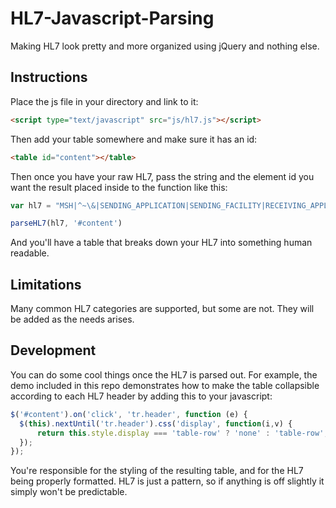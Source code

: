 # HL7-Javascript-Parsing
Making HL7 look pretty and more organized using jQuery and nothing else.

## Instructions
Place the js file in your directory and link to it:
```HTML
<script type="text/javascript" src="js/hl7.js"></script>
```

Then add your table somewhere and make sure it has an id:
```HTML
<table id="content"></table>
```

Then once you have your raw HL7, pass the string and the element id you want the result placed inside to the function like this:
```javascript
var hl7 = "MSH|^~\&|SENDING_APPLICATION|SENDING_FACILITY|RECEIVING_APPLICATION|RECEIVING_FACILITY|20110613061611||SIU^S12|24916560|P|2.3||||||"

parseHL7(hl7, '#content')
```

And you'll have a table that breaks down your HL7 into something human readable.

## Limitations
Many common HL7 categories are supported, but some are not. They will be added as the needs arises.

## Development
You can do some cool things once the HL7 is parsed out. For example, the demo included in this repo demonstrates how to make the table collapsible according to each HL7 header by adding this to your javascript:
```Javascript
$('#content').on('click', 'tr.header', function (e) {
  $(this).nextUntil('tr.header').css('display', function(i,v) {
      return this.style.display === 'table-row' ? 'none' : 'table-row';
  });
});
```

You're responsible for the styling of the resulting table, and for the HL7 being properly formatted. HL7 is just a pattern, so if anything is off slightly it simply won't be predictable.
